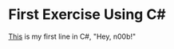 # First Exercise Using C#
[This](Day-1/Exercise-1/Exercise1/Program.cs) is my first line in C#, "Hey, n00b!"
